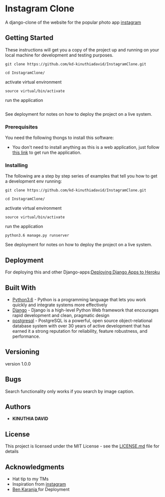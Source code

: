# Instagram Clone

A django-clone of the website for the popular photo app [instagram](https://www.instagram.com/)
## Getting Started

These instructions will get you a copy of the project up and running on your local machine for development and testing purposes.

```
git clone https://github.com/kd-kinuthiadavid/InstagramClone.git
```
```
cd InstagramClone/
```
activate virtual environment

  ```
  source virtual/bin/activate
  ```
run the application

```python3.6 manage.py runserver
```
See deployment for notes on how to deploy the project on a live system.

### Prerequisites

You need the following thongs to install this software:
* You don't need to install anything as this is a web application, just follow [this link](https://kd-third-gallery.herokuapp.com/) to get run the application.

### Installing

The following are a step by step series of examples that tell you how to get a development env running:

```
git clone https://github.com/kd-kinuthiadavid/InstagramClone.git
```
```
cd InstagramClone/

```
activate virtual environment

  ```
  source virtual/bin/activate

  ```
run the application

```
python3.6 manage.py runserver

```
See deployment for notes on how to deploy the  project on a live system.


## Deployment

For deploying this and other Django-apps:[Deploying Django Apps to Heroku](https://gist.github.com/Benard18/01e28cfbd911f87c7df8ee33cbdaa593)

## Built With

* [Python3.6](https://www.python.org/) - Python is a programming language that lets you work quickly
and integrate systems more effectively
* [Django](https://www.djangoproject.com/) - Django is a high-level Python Web framework that encourages rapid    development and clean, pragmatic design
* [postgresql](https://www.postgresql.org/) - PostgreSQL is a powerful, open source object-relational database system with over 30 years of active development that has earned it a strong reputation for reliability, feature robustness, and performance.



## Versioning

version 1.0.0

## Bugs

Search functionality only works if you search by image caption.

## Authors

* **KINUTHIA DAVID**

## License

This project is licensed under the MIT License - see the [LICENSE.md](LICENSE.md) file for details

## Acknowledgments

* Hat tip to my TMs
* Inspiration from [instagram](https://www.instagram.com/)
* [Ben Karanja ](https://gist.github.com/Benard18/01e28cfbd911f87c7df8ee33cbdaa593) for Deployment